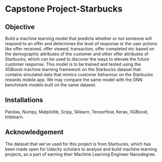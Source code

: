 # Capstone Project-Starbucks
## Objective
Build a machine learning model that predicts whether or not someone will respond to an offer and determines the level of response or the user actions like offer received, offer viewed, transaction, offer completed etc based on the demographic attributes of the customer and other offer attributes of Starbucks; which can be used to discover the ways to elevate the future customer response. This model is to be trained and tested using the XGBoost machine learning framework on the Starbucks dataset that contains simulated data that mimics customer behaviour on the Starbucks rewards mobile app. We may compare the same model with the DNN benchmark models built on the same dataset.
## Installations
Pandas, Numpy, Matplotlib, Scipy, Sklearn, Tensorflow, Keras, XGBoost, Imblearn.
## Acknowledgement
The dataset that we've used for this project is from Starbucks, which has been made open for Udacity scholars to analyse and build machine learning projects, as a part of earning their Machine Learning Engineer Nanodegree.
